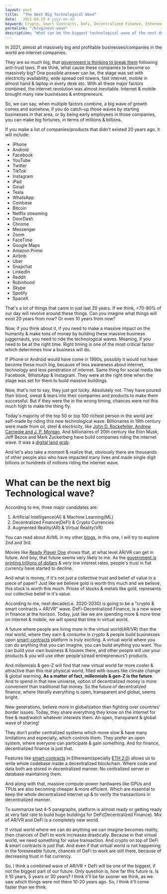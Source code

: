 ```yaml
---
layout: post
title:  "The Next Big Technological Wave"
date:   2021-04-15 # yyyy-mm-dd
keyword: Crypto, Smart Contracts, DeFi, Decentralized Finance, Ethereum, Blockchain, AR/VR    
permalink: "/blog/next-wave"
description: "What can be the biggest technological wave of the next decade?"
---
```


In 2021, almost all massively big and profitable businesses/companies in the world are internet companies. 

They are so much big, that [government is thinking to break them](https://www.nytimes.com/2020/12/20/technology/antitrust-case-google-facebook.html) following anti-trust laws.
If we think, what cause these companies to become so massively big? 
One possible answer can be, the stage was set with electricity availability, wide spread cell towers, fast internet, mobile in almost hand & laptop in every desk etc. 
With all these major factors combined, the internet revolution was almost inevitable. Internet & mobile brought many new businesses & entrepreneurs.

So, we can say, when multiple factors combine, a big wave of growth comes and somehow, if 
you do catch-up those waves by starting businesses in that area, or by being early employees in those companies, you can make big fortunes, in terms of millions & billions. 

If you make a list of companies/products that didn't existed 20 years ago, it will include:
- iPhone
- Android
- Facebook
- YouTube
- Twitter
- TikTok
- Instagram
- iPad
- Gmail
- Tesla
- WhatsApp
- Coinbase
- Bitcoin
- Netflix streaming
- DoorDash
- Chrome
- Messenger
- Zoom
- FaceTime
- Google Maps
- Amazon Prime
- Airbnb
- Uber
- Snapchat
- LinkedIn
- Reddit
- Robinhood
- Skype
- Spotify
- SpaceX

That's a lot of things that came in just last 20 years. If we think, >70-80% of our day will revolve around these things.
Can you imagine what things will exist 20 years from now? Or even 10 years from now?
 
Now, if you think about it, if you need to make a massive impact on the humanity & make tons of money by building these massive business juggernauts, you need to ride the technological waves.
Meaning, if you need to be at the right time. Right timing is one of the most critical factor which determines how a business will do. 

If iPhone or Android would have come in 1990s, possibly it would not have become these much big, because of less awareness about internet, technology and less penetration of internet.
Same thing for social media like Facebook, WhatsApp & Instagram. They were at the right time when the stage was set for them to build massive buildings. 

Now, that's not to say, they just got lucky. Absolutely not. They have poured their blood, sweat & tears into their companies and products to make them successful.
But if they were the in the wrong timing, chances were not this much high to make the thing fly.

Today's majority of the top 50 or top 100 richest person in the world are self-made by riding this new technological wave. 
Billionaires in 19th century were made from oil, steel & electricity, like [John D. Rockefeller, Andrew Carnegie and J. P. Morgan](https://en.wikipedia.org/wiki/The_Men_Who_Built_America).
And billionaires of 20th century like Elon Musk, Jeff Bezos and Mark Zuckerberg have build companies riding the internet wave. It was a [digital land grab](https://www.technologyreview.com/2000/03/01/236418/digital-land-grab/).  

And let's also take a moment & realize that, obviously there are thousands of other people also who have impacted many lives and made single digit billions or hundreds of millions riding the internet wave.



# What can be the next big Technological wave?

According to me, three major candidates are:
1. Artificial Intelligence(AI) & Machine Learning(ML)
2. Decentralized Finance(DeFi) & Crypto Currencies
3. Augmented Reality(AR) & Virtual Reality(VR)

You can read about AI/ML in my other [blogs](https://prashantkikani.com/blog/), in this one, I will try to explore 2nd and 3rd.

Movies like [Ready Player One](https://en.wikipedia.org/wiki/Ready_Player_One_(film)) shows that, at what level AR/VR can get in future. And boy, that future seems very likely to me. 
As the [government is printing trillions of dollars](https://www.usatoday.com/in-depth/money/2020/05/12/coronavirushow-u-s-printing-dollars-save-economy-during-crisis-fed/3038117001/) & very low interest rates, people's trust in fiat currency have started to decline. 

And what is money, if it's not just a collective trust and belief of value in a piece of paper? Just like we believe gold is worth this much and we believe, this stock is worth this much.
Prices of stocks & metals like gold, represents our collective belief in it's value. 

According to me, next decade(i.e. 2020-2030) is going to be a "crypto & smart contracts + AR/VR" wave. DeFi-Decentralized Finance, is a new wave in finance at the horizon. Today, just like we are spending more & more time on internet & mobile, we will spend that time in virtual world.

A future where people are living more in the virtual world(AR/VR) than the real world, where they earn & consume in crypto & people build businesses upon [smart-contracts](https://ethereum.org/en/developers/docs/smart-contracts/) platform is truly exciting.
A virtual world where you can do anything that you can imagine, you can build anything you want. You can build your own business & houses there, and other people will use your products & you will use other people's(read entrepreneurs') products.

And millennials & gen-Z will find that new virtual world far more cooler & attractive than this real physical world, filled with issues like climate change & global warming. <b>As a matter of fact, millennials & gen-Z is the future</b>. 
And to spend in that new universe, option of decentralized money is more convenient than traditional fiat money. So the future of decentralized finance, where literally everything is open, transparent and global, seems bright.

New generations, believe more in globalization than fighting over countries' border issues. Today, they share everything they know on the internet for free & read/watch whatever interests them. An open, transparent & global wave of sharing! 

They don’t prefer centralized systems which move slow & have many limitations and especially, which controls them. They prefer an open system, where everyone can participate & gain something. And for finance, decentralized finance is just that.

Features like [smart-contracts](https://ethereum.org/en/developers/docs/smart-contracts/) in Etheream(specially [ETH 2.0](https://ethereum.org/en/eth2/)) allows us to write whole codebase inside a decentralized blockchain. Where code and data both are stored in decentralized manner. No centralized server or database maintaining them.

And along with that, massive compute-power hardwares like GPUs and TPUs are also becoming cheaper & more efficient. Which are essential to keep the whole decentralized internet up & to verify the transactions in decentralized manner.

To summarize last 4-5 paragraphs, platform is almost ready or getting ready at very fast rate to build huge buildings for DeFi(Decentralized Finance). Mix of AR/VR and DeFi is a completely new world.  

If virtual world where we can do anything we can imagine becomes reality, then chances of DeFi to work increases drastically. 
Because in that virtual world, we need something for value transaction. And crypto on top of DeFi & smart contracts is just that. And even if that virtual world is not happening in the foreseeable future, chances of DeFi to work are still there, because of decreasing trust in fiat currency.

So, I think a combined wave of AR/VR + DeFi will be one of the biggest, if not the biggest part of our future. Only question is, how far this future is. Is it 10 years, 5 years or 30 years?
I think it'll be far sooner we think, as we saw which things were not there 10-20 years ago. So, I think it'll come faster than we think. 

